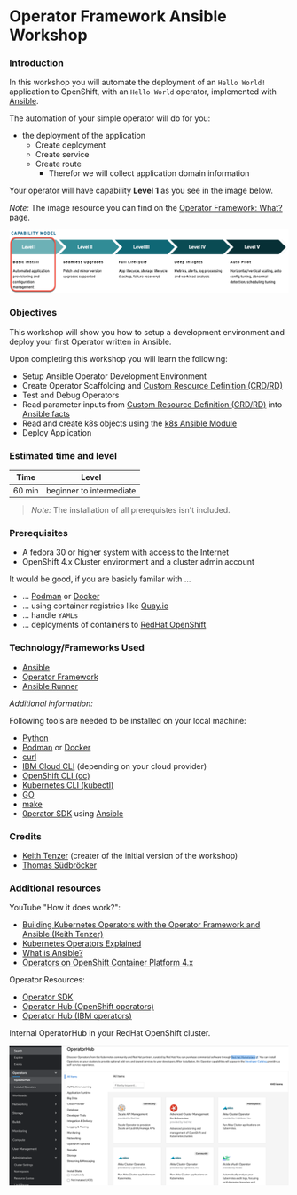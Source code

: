 # Operator Framework Ansible Workshop

### Introduction

In this workshop you will automate the deployment of an `Hello World!` application to OpenShift, with an `Hello World` operator, implemented with [Ansible](https://www.ansible.com/).

The automation of your simple operator will do for you:

* the deployment of the application 
    * Create deployment
    * Create service
    * Create route
        * Therefor we will collect application domain information

Your operator will have capability **Level 1** as you see in the image below.

_Note:_ The image resource you can find on the [Operator Framework: What?](https://operatorframework.io/what/) page.

![](./images/capability-model-operatorframework.png)

### Objectives

This workshop will show you how to setup a development environment and deploy your first Operator written in Ansible. 

Upon completing this workshop you will learn the following:

* Setup Ansible Operator Development Environment
* Create Operator Scaffolding and [Custom Resource Definition (CRD/RD)](https://docs.openshift.com/container-platform/4.5/rest_api/extension_apis/customresourcedefinition-apiextensions-k8s-io-v1.html)
* Test and Debug Operators
* Read parameter inputs from [Custom Resource Definition (CRD/RD)](https://docs.openshift.com/container-platform/4.5/rest_api/extension_apis/customresourcedefinition-apiextensions-k8s-io-v1.html) into [Ansible facts](https://docs.ansible.com/ansible/latest/user_guide/playbooks_vars_facts.html)
* Read and create k8s objects using the [k8s Ansible Module](https://docs.ansible.com/ansible/latest/collections/community/kubernetes/k8s_info_module.html)
* Deploy Application

### Estimated time and level

|  Time | Level |  
| - | - | 
| 60 min | beginner to intermediate  | 

> _Note:_ The installation of all prerequistes isn't included.

### Prerequisites

* A fedora 30 or higher system with access to the Internet
* OpenShift 4.x Cluster environment and a cluster admin account

It would be good, if you are basicly familar with ...

* ... [Podman](https://podman.io/) or [Docker](https://www.docker.com/get-started)
* ... using container registries like [Quay.io](https://quay.io/) 
* ... handle `YAMLs`
* ... deployments of containers to [RedHat OpenShift](https://www.openshift.com/)

### Technology/Frameworks Used

* [Ansible](https://www.ansible.com/)
* [Operator Framework](https://operatorframework.io/)
* [Ansible Runner](https://github.com/ansible/ansible-runner)

_Additional information:_ 

Following tools are needed to be installed on your local machine:

* [Python](https://www.python.org/)
* [Podman](https://podman.io/) or [Docker](https://www.docker.com/get-started)
* [curl](https://curl.se)
* [IBM Cloud CLI](https://cloud.ibm.com/docs/cli?topic=cli-getting-started) (depending on your cloud provider)
* [OpenShift CLI (oc)](https://docs.openshift.com/container-platform/4.5/welcome/index.html)
* [Kubernetes CLI (kubectl)](https://kubernetes.io/docs/reference/kubectl/kubectl/)
* [GO](https://golang.org/)
* [make](https://en.wikipedia.org/wiki/Make_(software))
* [0perator SDK](https://sdk.operatorframework.io/) using [Ansible](https://www.ansible.com/)

### Credits

* [Keith Tenzer](http://keithtenzer.com) (creater of the initial version of the workshop)
* [Thomas Südbröcker](https://twitter.com/tsuedbroecker)

### Additional resources

YouTube "How it does work?":

* [Building Kubernetes Operators with the Operator Framework and Ansible (Keith Tenzer)](https://youtu.be/5XZZxhwb_xs)
* [Kubernetes Operators Explained](https://youtu.be/i9V4oCa5f9I)
* [What is Ansible?](https://youtu.be/fHO1X93e4WA)
* [Operators on OpenShift Container Platform 4.x](https://youtu.be/JMrxPyv9nxQ)

Operator Resources:

* [Operator SDK](https://sdk.operatorframework.io/)
* [Operator Hub (OpenShift operators)](https://operatorhub.io/?category=OpenShift+Optional)
* [Operator Hub (IBM operators)](https://operatorhub.io/?keyword=IBM)

Internal OperatorHub in your RedHat OpenShift cluster.

![](./images/operatorhub.png)



